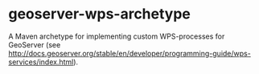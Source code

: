 geoserver-wps-archetype
=======================

A Maven archetype for implementing custom WPS-processes for GeoServer (see http://docs.geoserver.org/stable/en/developer/programming-guide/wps-services/index.html).
